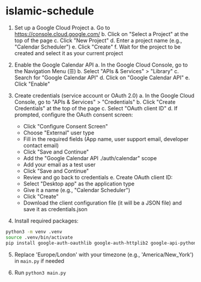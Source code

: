 # islamic-schedule

1. Set up a Google Cloud Project
a. Go to https://console.cloud.google.com/
b. Click on "Select a Project" at the top of the page
c. Click "New Project"
d. Enter a project name (e.g., "Calendar Scheduler")
e. Click "Create"
f. Wait for the project to be created and select it as your current project

2. Enable the Google Calendar API
a. In the Google Cloud Console, go to the Navigation Menu (☰)
b. Select "APIs & Services" > "Library"
c. Search for "Google Calendar API"
d. Click on "Google Calendar API"
e. Click "Enable"

3. Create credentials (service account or OAuth 2.0)
a. In the Google Cloud Console, go to "APIs & Services" > "Credentials"
b. Click "Create Credentials" at the top of the page
c. Select "OAuth client ID"
d. If prompted, configure the OAuth consent screen:
   - Click "Configure Consent Screen"
   - Choose "External" user type
   - Fill in the required fields (App name, user support email, developer contact email)
   - Click "Save and Continue"
   - Add the "Google Calendar API ./auth/calendar" scope
   - Add your email as a test user
   - Click "Save and Continue"
   - Review and go back to credentials
e. Create OAuth client ID:
   - Select "Desktop app" as the application type
   - Give it a name (e.g., "Calendar Scheduler")
   - Click "Create"
   - Download the client configuration file (it will be a JSON file) and save it as credentials.json

4. Install required packages:
```sh
python3 -m venv .venv
source .venv/bin/activate
pip install google-auth-oauthlib google-auth-httplib2 google-api-python-client
```

5. Replace 'Europe/London' with your timezone (e.g., 'America/New_York') in `main.py` if needed

6. Run `python3 main.py`
